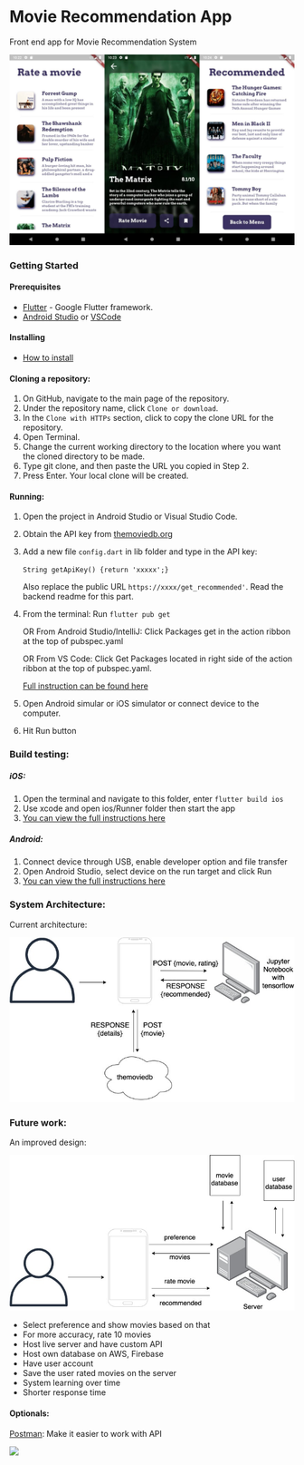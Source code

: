 # Movie Recommendation App
Front end app for Movie Recommendation System

<img src="https://github.com/SonQBChau/movie-recommender/blob/master/flutter/ss.jpg" >


### Getting Started

#### Prerequisites
* [Flutter](https://flutter.dev) - Google Flutter framework.
* [Android Studio](https://developer.android.com/studio) or [VSCode](https://code.visualstudio.com/)
#### Installing
* [How to install](https://flutter.dev/docs/get-started/install)
#### Cloning a repository:
1. On GitHub, navigate to the main page of the repository.
2. Under the repository name, click `Clone or download`.
3. In the `Clone with HTTPs` section, click  to copy the clone URL for the repository.
4. Open Terminal.
5. Change the current working directory to the location where you want the cloned directory to be made.
6. Type git clone, and then paste the URL you copied in Step 2.
7. Press Enter. Your local clone will be created.
#### Running:
1. Open the project in Android Studio or Visual Studio Code.
2. Obtain the API key from [themoviedb.org](https://developers.themoviedb.org/3/getting-started/introduction)
3. Add a new file `config.dart` in lib folder and type in the API key:

    `String getApiKey() {return 'xxxxx';}`

    Also replace the public URL `https://xxxx/get_recommended'`. Read the backend readme for this part.
4. From the terminal: Run `flutter pub get`

   OR From Android Studio/IntelliJ: Click Packages get in the action ribbon at the top of pubspec.yaml

   OR From VS Code: Click Get Packages located in right side of the action ribbon at the top of pubspec.yaml.

   [Full instruction can be found here](https://flutter.dev/docs/development/packages-and-plugins/using-packages)

5. Open Android simular or iOS simulator or connect device to the computer.
6. Hit Run button

### Build testing:
##### iOS:
1. Open the terminal and navigate to this folder, enter `flutter build ios`
2. Use xcode and open ios/Runner folder then start the app
3. [You can view the full instructions here](https://flutter.dev/docs/deployment/ios)

##### Android:
1. Connect device through USB, enable developer option and file transfer
2. Open Android Studio, select device on the run target and click Run
3. [You can view the full instructions here](https://flutter.dev/docs/deployment/android)

### System Architecture:
Current architecture:

<img src="https://github.com/SonQBChau/movie-recommender/blob/master/flutter/ss_2.jpg" >

### Future work:
An improved design:

<img src="https://github.com/SonQBChau/movie-recommender/blob/master/flutter/ss_3.jpg" >

* Select preference and show movies based on that
* For more accuracy, rate 10 movies
* Host live server and have custom API
* Host own database on AWS, Firebase
* Have user account
* Save the user rated movies on the server
* System learning over time
* Shorter response time


#### Optionals:
[Postman](https://www.postman.com/): Make it easier to work with API




<img src="https://github.com/SonQBChau/movie-recommender/blob/master/flutter/movie.gif" >